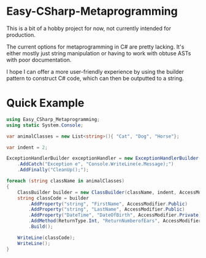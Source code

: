 # Easy-CSharp-Metaprogramming

This is a bit of a hobby project for now, not currently intended for production.

The current options for metaprogramming in C# are pretty lacking. It's either mostly just string manipulation or having to work with obtuse ASTs with poor documentation.

I hope I can offer a more user-friendly experience by using the builder pattern to construct C# code, which can then be outputted to a string.


# Quick Example
```csharp
using Easy_CSharp_Metaprogramming;
using static System.Console;

var animalClasses = new List<string>(){ "Cat", "Dog", "Horse"};

var indent = 2;

ExceptionHandlerBuilder exceptionHandler = new ExceptionHandlerBuilder(indent)
    .AddCatch("Exception e", "Console.WriteLine(e.Message);")
    .AddFinally("CleanUp();");

foreach (string className in animalClasses)
{
    ClassBuilder builder = new ClassBuilder(className, indent, AccessModifier.Public);
    string classCode = builder
        .AddProperty("string", "FirstName", AccessModifier.Public)
        .AddProperty("string", "LastName", AccessModifier.Public)
        .AddProperty("DateTime", "DateOfBirth", AccessModifier.Private)
        .AddMethod(ReturnType.Int, "ReturnNumberofEars", AccessModifier.Public, "return 2;", exceptionHandler)
        .Build();

    WriteLine(classCode);
    WriteLine();
}
```
